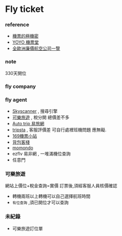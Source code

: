 # Fly ticket

### reference
- [機票的極機密](http://www.ting.com.tw/ticket/)
- [YOYO 機票堂](http://travelyoyo.pixnet.net/blog)
- [全歐洲廉價航空公司一覽](http://bbsbig5.chinesewings.com/travel/cz/0206213408.shtml)


### note
330天開位



### fly company

### fly agent 
- [Skyscanner](http://www.skyscanner.com.tw/) , 搜尋引擎
- [可樂旅遊](https://www.colatour.com.tw) , 稅分開 總價差不多  
- [Auto trip 易旅網](http://idea.autotrip.com.tw/)
- [tripsta]() , 客服評價差 可自行處裡班機問題 應無礙.
- [169機票小站](http://169travel.com/)
- [背包客棧](http://www.backpackers.com.tw/forum/airfare.php)
- [momondo](http://www.momondo.tw/)
- ezflv 易非網 , 一堆滿機位查詢
- 任意門





### 可樂旅遊
網站上價位+稅金查詢=實價 
訂票後,須經客服人員核價確認

- 轉機兩班以上轉機可以自己選擇航班時間  
- `有位查詢` ,須已開位才可以查詢

### 未紀錄
- 可樂旅遊訂位單




